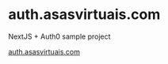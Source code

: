 
# auth.asasvirtuais.com

NextJS + Auth0 sample project

[auth.asasvirtuais.com](https://auth.asasvirtuais.com/)
